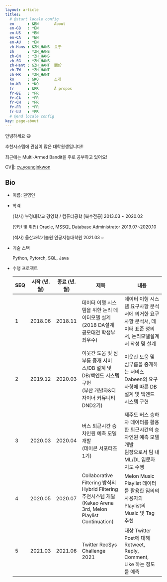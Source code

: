 ```yaml
---
layout: article
titles:
  # @start locale config
  en      : &EN       About
  en-GB   : *EN
  en-US   : *EN
  en-CA   : *EN
  en-AU   : *EN
  zh-Hans : &ZH_HANS  关于
  zh      : *ZH_HANS
  zh-CN   : *ZH_HANS
  zh-SG   : *ZH_HANS
  zh-Hant : &ZH_HANT  關於
  zh-TW   : *ZH_HANT
  zh-HK   : *ZH_HANT
  ko      : &KO       소개
  ko-KR   : *KO
  fr      : &FR       À propos
  fr-BE   : *FR
  fr-CA   : *FR
  fr-CH   : *FR
  fr-FR   : *FR
  fr-LU   : *FR
  # @end locale config
key: page-about
---
```


안녕하세요 :smiley:

추천시스템에 관심이 많은 대학원생입니다!!

최근에는 Multi-Armed Bandit을 주로 공부하고 있어요!

CV:page_facing_up:: [cv_younginkwon](cv_younginkwon.pdf)

## Bio

* 이름: 권영인

* 학력 

  (학사) 부경대학교 경영학 / 컴퓨터공학 [복수전공] 2013.03 ~ 2020.02

  (인턴 및 취업) Oracle, MSSQL Database Administrator 2019.07~2020.10

  (석사) 울산과학기술원 인공지능대학원 2021.03 ~ 

* 기술 스택

  Python, Pytorch, SQL, Java

* 수행 프로젝트

  | SEQ  | 시작 (년.월) | 종료 (년.월) | 제목                                                         | 내용                                                         |
  | ---- | ------------ | ------------ | ------------------------------------------------------------ | ------------------------------------------------------------ |
  | 1    | 2018.06      | 2018.11      | 데이터 이행 시스템을 위한 논리 데이터모델 설계<br />(2018 DA설계 공모대전 학생부 최우수) | 데이터 이행 시스템 요구사항 분석서에 의거한 요구사항 분석서, 데이터 표준 정의서, 논리모델설계서 작성 및 설계 |
  | 2    | 2019.12      | 2020.03      | 이웃간 도움 및 심부름 중개 서비스/DB 설계 및 DB/백엔드 시스템 구현<br />(부산 개발자&디자이너 커뮤니티 DND2기) | 이웃간 도움 및 심부름을 중개하는 서비스 Dabeen의 요구사항에 따른 DB 설계 및 백엔드 시스템 구현 |
  | 3    | 2020.03      | 2020.04      | 버스 퇴근시간 승차인원 예측 모델 개발 <br />(데이콘 서포터즈 1기) | 제주도 버스 승하차 데이터를 활용한 퇴근시간의 승차인원 예측 모델 개발<br />팀장으로서 팀 내 ML/DL 입문자 지도 수행 |
  | 4    | 2020.05      | 2020.07      | Collaborative Filtering 방식의 Hybrid Filtering 추천시스템 개발<br />(Kakao Arena 3rd, Melon Playlist Continuation) | Melon Music Playlist 데이터를 활용한 임의의 사용자의 Playlist의 Music 및 Tag 추천 |
  | 5    | 2021.03      | 2021.06      | Twitter RecSys Challenge 2021                                | 대상 Twitter Post에 대해 Retweet, Reply, Comment, Like 하는 정도를 예측 |

  